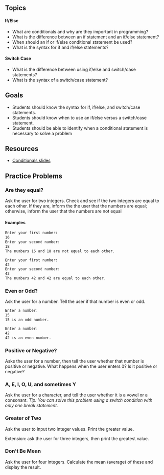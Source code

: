 ## Topics

#### If/Else
- What are conditionals and why are they important in programming?
- What is the difference between an if statement and an if/else statement?
- When should an if or if/else conditional statement be used?
- What is the syntax for if and if/else statements?

#### Switch Case
- What is the difference between using if/else and switch/case statements?
- What is the syntax of a switch/case statement?

## Goals
- Students should know the syntax for if, if/else, and switch/case statements.
- Students should know when to use an if/else versus a switch/case statement.
- Students should be able to identify when a conditional statement is necessary to solve a problem

## Resources
- [Conditionals slides](https://wecancodeit.github.io/java-slides/fundamentals/conditionals/)

## Practice Problems

### Are they equal?

Ask the user for two integers. Check and see if the two integers are equal to each other. If they are, inform the the user that the numbers are equal; otherwise, inform the user that the numbers are not equal

#### Examples

```bash
Enter your first number:
16
Enter your second number:
18
The numbers 16 and 18 are not equal to each other.
```

```bash
Enter your first number:
42
Enter your second number:
42
The numbers 42 and 42 are equal to each other.
```

### Even or Odd?

Ask the user for a number. Tell the user if that number is even or odd. 

```bash
Enter a number:
15
15 is an odd number.
```

```bash
Enter a number:
42
42 is an even number.
```

### Positive or Negative?

Asks the user for a number, then tell the user whether that number is positive or negative. What happens when the user enters 0? Is it positive or negative?

### A, E, I, O, U, and sometimes Y

Ask the user for a character, and tell the user whether it is a vowel or a consonant. *Tip: You can solve this problem using a switch condition with only one break statement.*

### Greater of Two

Ask the user to input two integer values. Print the greater value.

Extension: ask the user for three integers, then print the greatest value.

### Don't Be Mean

Ask the user for four integers. Calculate the mean (average) of these and display the result.
